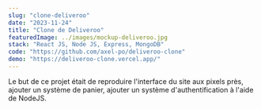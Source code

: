 ```yaml
---
slug: "clone-deliveroo"
date: "2023-11-24"
title: "Clone de Deliveroo"
featuredImage: ../images/mockup-deliveroo.jpg
stack: "React JS, Node JS, Express, MongoDB"
code: "https://github.com/axel-po/deliveroo-clone"
demo: "https://deliveroo-clone.vercel.app/"
---
```


Le but de ce projet était de reproduire l'interface du site aux pixels près, ajouter un système de panier, ajouter un système d'authentification à l'aide de NodeJS.
